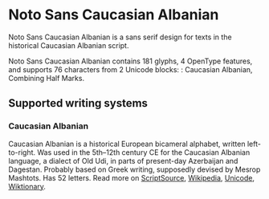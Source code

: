 
# Noto Sans Caucasian Albanian

Noto Sans Caucasian Albanian is a sans serif design for texts in the historical Caucasian Albanian script. 

Noto Sans Caucasian Albanian contains 181 glyphs, 4 OpenType features, and supports 76 characters from 2 Unicode blocks: : Caucasian Albanian, Combining Half Marks.


## Supported writing systems


### Caucasian Albanian

Caucasian Albanian is a historical European bicameral alphabet, written left-to-right. Was used in the 5th–12th century CE for the Caucasian Albanian language, a dialect of Old Udi, in parts of present-day Azerbaijan and Dagestan. Probably based on Greek writing, supposedly devised by Mesrop Mashtots. Has 52 letters. Read more on [ScriptSource](https://scriptsource.org/scr/Aghb), [Wikipedia](https://en.wikipedia.org/wiki/ISO_15924:Aghb), [Unicode](https://www.unicode.org/versions/Unicode13.0.0/ch08.pdf#G32223), [Wiktionary](https://en.wiktionary.org/wiki/Category:Caucasian_Albanian_script).

